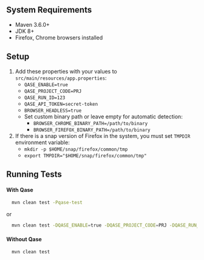 ## System Requirements
- Maven 3.6.0+
- JDK 8+
- Firefox, Chrome browsers installed

## Setup

1. Add these properties with your values to `src/main/resources/app.properties`:
    - `QASE_ENABLE=true`
    - `QASE_PROJECT_CODE=PRJ`
    - `QASE_RUN_ID=123`
    - `QASE_API_TOKEN=secret-token`
    - `BROWSER_HEADLESS=true`
    - Set custom binary path or leave empty for automatic detection:
        - `BROWSER_CHROME_BINARY_PATH=/path/to/binary`
        - `BROWSER_FIREFOX_BINARY_PATH=/path/to/binary`
2. If there is a snap version of Firefox in the system, you must set `TMPDIR` environment variable:
    - `mkdir -p $HOME/snap/firefox/common/tmp`
    - `export TMPDIR="$HOME/snap/firefox/common/tmp"`

## Running Tests
#### With Qase
```bash
  mvn clean test -Pqase-test
```
or
```bash
  mvn clean test -DQASE_ENABLE=true -DQASE_PROJECT_CODE=PRJ -DQASE_RUN_ID=123 -DQASE_API_TOKEN=secret-token
```
#### Without Qase
```bash
  mvn clean test
```